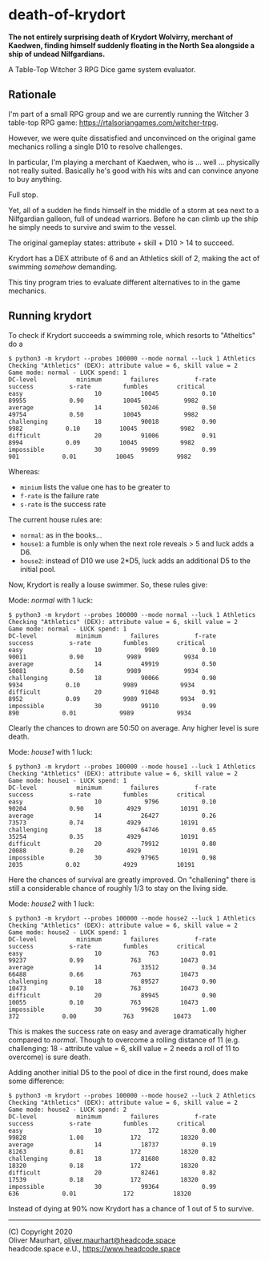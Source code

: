 # death-of-krydort

**The not entirely surprising death of Krydort Wolvirry, merchant of 
Kaedwen, finding himself suddenly floating in the North Sea alongside a 
ship of undead Nilfgardians.**

A Table-Top Witcher 3 RPG Dice game system evaluator.

## Rationale

I'm part of a small RPG group and we are currently running the Witcher 3
table-top RPG game: https://rtalsoriangames.com/witcher-trpg.

However, we were quite dissatisfied and unconvinced on the original game
mechanics rolling a single D10 to resolve challenges.

In particular, I'm playing a merchant of Kaedwen, who is ... well ...
physically not really suited. Basically he's good with his wits and can
convince anyone to buy anything. 

Full stop.

Yet, all of a sudden he finds himself in the middle of a storm at sea next
to a Nilfgardian galleon, full of undead warriors. Before he can climb up
the ship he simply needs to survive and swim to the vessel.

The original gameplay states: attribute + skill + D10 > 14 to succeed.

Krydort has a DEX attribute of 6 and an Athletics skill of 2, making the
act of swimming _somehow_ demanding.

This tiny program tries to evaluate different alternatives to in the game
mechanics.


## Running krydort

To check if Krydort succeeds a swimming role, which resorts to "Atheltics"
do a

```
$ python3 -m krydort --probes 100000 --mode normal --luck 1 Athletics
Checking "Athletics" (DEX): attribute value = 6, skill value = 2
Game mode: normal - LUCK spend: 1
DC-level           minimum        failures          f-rate         success          s-rate         fumbles        critical
easy                    10           10045            0.10           89955            0.90           10045            9982
average                 14           50246            0.50           49754            0.50           10045            9982
challenging             18           90018            0.90            9982            0.10           10045            9982
difficult               20           91006            0.91            8994            0.09           10045            9982
impossible              30           99099            0.99             901            0.01           10045            9982
```

Whereas: 
* `minium` lists the value one has to be greater to
* `f-rate` is the failure rate
* `s-rate` is the success rate 

The current house rules are:

* `normal`: as in the books...
* `house1`: a fumble is only when the next role reveals > 5 and luck adds a D6.
* `house2`: instead of D10 we use 2*D5, luck adds an additional D5 to the initial pool.


Now, Krydort is really a louse swimmer. So, these rules give:

Mode: *normal* with 1 luck:
```
$ python3 -m krydort --probes 100000 --mode normal --luck 1 Athletics
Checking "Athletics" (DEX): attribute value = 6, skill value = 2
Game mode: normal - LUCK spend: 1
DC-level           minimum        failures          f-rate         success          s-rate         fumbles        critical
easy                    10            9989            0.10           90011            0.90            9989            9934
average                 14           49919            0.50           50081            0.50            9989            9934
challenging             18           90066            0.90            9934            0.10            9989            9934
difficult               20           91048            0.91            8952            0.09            9989            9934
impossible              30           99110            0.99             890            0.01            9989            9934
```
Clearly the chances to drown are 50:50 on average. Any higher level is sure death.


Mode: *house1* with 1 luck:
``` 
$ python3 -m krydort --probes 100000 --mode house1 --luck 1 Athletics
Checking "Athletics" (DEX): attribute value = 6, skill value = 2
Game mode: house1 - LUCK spend: 1
DC-level           minimum        failures          f-rate         success          s-rate         fumbles        critical
easy                    10            9796            0.10           90204            0.90            4929           10191
average                 14           26427            0.26           73573            0.74            4929           10191
challenging             18           64746            0.65           35254            0.35            4929           10191
difficult               20           79912            0.80           20088            0.20            4929           10191
impossible              30           97965            0.98            2035            0.02            4929           10191
```
Here the chances of survival are greatly improved. On "challening" there is still a considerable chance of roughly 1/3
to stay on the living side. 


Mode: *house2* with 1 luck:
``` 
$ python3 -m krydort --probes 100000 --mode house2 --luck 1 Athletics
Checking "Athletics" (DEX): attribute value = 6, skill value = 2
Game mode: house2 - LUCK spend: 1
DC-level           minimum        failures          f-rate         success          s-rate         fumbles        critical
easy                    10             763            0.01           99237            0.99             763           10473
average                 14           33512            0.34           66488            0.66             763           10473
challenging             18           89527            0.90           10473            0.10             763           10473
difficult               20           89945            0.90           10055            0.10             763           10473
impossible              30           99628            1.00             372            0.00             763           10473
```
This is makes the success rate on easy and average dramatically higher compared to *normal*. Though to overcome
a rolling distance of 11 (e.g. challenging: 18 - attribute value = 6, skill value = 2 needs a roll of 11 to overcome)
is sure death.

Adding another initial D5 to the pool of dice in the first round, does make some difference:
```
$ python3 -m krydort --probes 100000 --mode house2 --luck 2 Athletics
Checking "Athletics" (DEX): attribute value = 6, skill value = 2
Game mode: house2 - LUCK spend: 2
DC-level           minimum        failures          f-rate         success          s-rate         fumbles        critical
easy                    10             172            0.00           99828            1.00             172           18320
average                 14           18737            0.19           81263            0.81             172           18320
challenging             18           81680            0.82           18320            0.18             172           18320
difficult               20           82461            0.82           17539            0.18             172           18320
impossible              30           99364            0.99             636            0.01             172           18320
``` 
Instead of dying at 90% now Krydort has a chance of 1 out of 5 to survive.

---

(C) Copyright 2020  
Oliver Maurhart, oliver.maurhart@headcode.space  
headcode.space e.U., https://www.headcode.space

